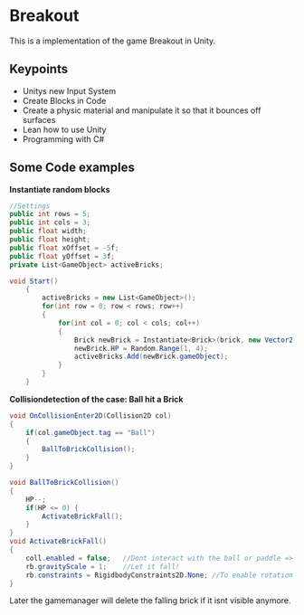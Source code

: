# Breakout

This is a implementation of the game Breakout in Unity.

## Keypoints

* Unitys new Input System
* Create Blocks in Code
* Create a physic material and manipulate it so that it bounces off surfaces
* Lean how to use Unity
* Programming with C#


## Some Code examples
**Instantiate random blocks**
```c#
//Settings
public int rows = 5;
public int cols = 3;
public float width;
public float height;
public float xOffset = -5f;
public float yOffset = 3f;
private List<GameObject> activeBricks;

void Start()
    {
        activeBricks = new List<GameObject>();
        for(int row = 0; row < rows; row++)
        {
            for(int col = 0; col < cols; col++)
            {
                Brick newBrick = Instantiate<Brick>(brick, new Vector2(col*width+xOffset, row*height+yOffset), Quaternion.identity, bricks.transform);
                newBrick.HP = Random.Range(1, 4);
                activeBricks.Add(newBrick.gameObject);
            }
        }
    }
```
**Collisiondetection of the case: Ball hit a Brick**
```c#
void OnCollisionEnter2D(Collision2D col)
{
    if(col.gameObject.tag == "Ball")
    {
        BallToBrickCollision();
    }
}

void BallToBrickCollision()
{
    HP--;
    if(HP <= 0) {
        ActivateBrickFall();
    }
}
void ActivateBrickFall()
{
    coll.enabled = false;   //Dont interact with the ball or paddle => this is now just a visible effect and doesnt interact with the gameworld
    rb.gravityScale = 1;    //Let it fall!
    rb.constraints = RigidbodyConstraints2D.None; //To enable rotation while falling. Maybe for later improvements so that falling bricks can collide with each other.
}
```
Later the gamemanager will delete the falling brick if it isnt visible anymore.
